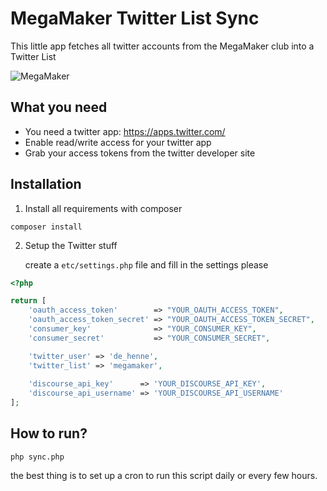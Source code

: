 MegaMaker Twitter List Sync
======

This little app fetches all twitter accounts from the MegaMaker club into a Twitter List

![MegaMaker](https://club.megamaker.co/uploads/default/optimized/1X/9205786661c1c58d22f5971cc32a5d8593e449c3_1_600x500.png)

What you need
------

- You need a twitter app: https://apps.twitter.com/
- Enable read/write access for your twitter app
- Grab your access tokens from the twitter developer site

Installation
------

1. Install all requirements with composer


```shell
composer install
```


2. Setup the Twitter stuff  

    create a `etc/settings.php` file and fill in the settings please
    
```php
<?php

return [
    'oauth_access_token'        => "YOUR_OAUTH_ACCESS_TOKEN",
    'oauth_access_token_secret' => "YOUR_OAUTH_ACCESS_TOKEN_SECRET",
    'consumer_key'              => "YOUR_CONSUMER_KEY",
    'consumer_secret'           => "YOUR_CONSUMER_SECRET",

    'twitter_user' => 'de_henne',
    'twitter_list' => 'megamaker',
    
    'discourse_api_key'      => 'YOUR_DISCOURSE_API_KEY',
    'discourse_api_username' => 'YOUR_DISCOURSE_API_USERNAME'
];

```

How to run?
------

```shell
php sync.php
```

the best thing is to set up a cron to run this script daily or every few hours.